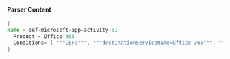 #### Parser Content
```Java
{
Name = cef-microsoft-app-activity-51
  Product = Office 365
  Conditions= [ """CEF:""", """destinationServiceName=Office 365""", """"FileSyncUploadedFull""" ]
}
```